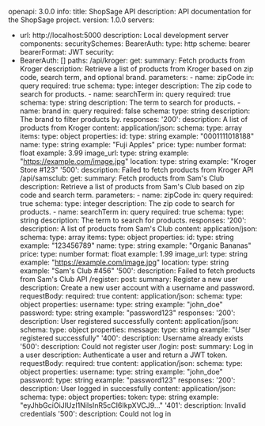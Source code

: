 openapi: 3.0.0
info:
  title: ShopSage API
  description: API documentation for the ShopSage project.
  version: 1.0.0
servers:
  - url: http://localhost:5000
    description: Local development server
components:
  securitySchemes:
    BearerAuth:
      type: http
      scheme: bearer
      bearerFormat: JWT
security:
  - BearerAuth: []
paths:
  /api/kroger:
    get:
      summary: Fetch products from Kroger
      description: Retrieve a list of products from Kroger based on zip code, search term, and optional brand.
      parameters:
        - name: zipCode
          in: query
          required: true
          schema:
            type: integer
          description: The zip code to search for products.
        - name: searchTerm
          in: query
          required: true
          schema:
            type: string
          description: The term to search for products.
        - name: brand
          in: query
          required: false
          schema:
            type: string
          description: The brand to filter products by.
      responses:
        '200':
          description: A list of products from Kroger
          content:
            application/json:
              schema:
                type: array
                items:
                  type: object
                  properties:
                    id:
                      type: string
                      example: "0001111018188"
                    name:
                      type: string
                      example: "Fuji Apples"
                    price:
                      type: number
                      format: float
                      example: 3.99
                    image_url:
                      type: string
                      example: "https://example.com/image.jpg"
                    location:
                      type: string
                      example: "Kroger Store #123"
        '500':
          description: Failed to fetch products from Kroger API
  /api/samsclub:
    get:
      summary: Fetch products from Sam's Club
      description: Retrieve a list of products from Sam's Club based on zip code and search term.
      parameters:
        - name: zipCode
          in: query
          required: true
          schema:
            type: integer
          description: The zip code to search for products.
        - name: searchTerm
          in: query
          required: true
          schema:
            type: string
          description: The term to search for products.
      responses:
        '200':
          description: A list of products from Sam's Club
          content:
            application/json:
              schema:
                type: array
                items:
                  type: object
                  properties:
                    id:
                      type: string
                      example: "123456789"
                    name:
                      type: string
                      example: "Organic Bananas"
                    price:
                      type: number
                      format: float
                      example: 1.99
                    image_url:
                      type: string
                      example: "https://example.com/image.jpg"
                    location:
                      type: string
                      example: "Sam's Club #456"
        '500':
          description: Failed to fetch products from Sam's Club API
  /register:
    post:
      summary: Register a new user
      description: Create a new user account with a username and password.
      requestBody:
        required: true
        content:
          application/json:
            schema:
              type: object
              properties:
                username:
                  type: string
                  example: "john_doe"
                password:
                  type: string
                  example: "password123"
      responses:
        '200':
          description: User registered successfully
          content:
            application/json:
              schema:
                type: object
                properties:
                  message:
                    type: string
                    example: "User registered successfully"
        '400':
          description: Username already exists
        '500':
          description: Could not register user
  /login:
    post:
      summary: Log in a user
      description: Authenticate a user and return a JWT token.
      requestBody:
        required: true
        content:
          application/json:
            schema:
              type: object
              properties:
                username:
                  type: string
                  example: "john_doe"
                password:
                  type: string
                  example: "password123"
      responses:
        '200':
          description: User logged in successfully
          content:
            application/json:
              schema:
                type: object
                properties:
                  token:
                    type: string
                    example: "eyJhbGciOiJIUzI1NiIsInR5cCI6IkpXVCJ9..."
        '401':
          description: Invalid credentials
        '500':
          description: Could not log in